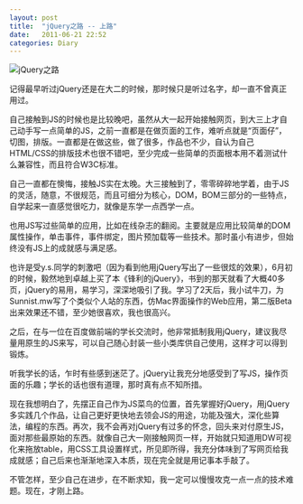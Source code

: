 ```yaml
---
layout: post
title:  "jQuery之路 -- 上路"
date:   2011-06-21 22:52
categories: Diary
---
```


![jQuery之路](http://pic.yupoo.com/mygoare_v/EhE2UWwB/medium.jpg)

记得最早听过jQuery还是在大二的时候，那时候只是听过名字，却一直不曾真正用过。

自己接触到JS的时候也是比较晚吧，虽然从大一起开始接触网页，到大三上才自己动手写一点简单的JS，之前一直都是在做页面的工作，难听点就是“页面仔”，切图，排版。一直都是在做这些，做了很多，作品也不少，自认为自己HTML/CSS的排版技术也很不错吧，至少完成一些简单的页面根本用不着测试什么兼容性，而且符合W3C标准。

自己一直都在懊悔，接触JS实在太晚。大三接触到了，零零碎碎地学着，由于JS的灵活，随意，不很规范，而且可细分为核心，DOM，BOM三部分的一些特点，自学起来一直感觉很吃力，就像是东学一点西学一点。

也用JS写过些简单的应用，比如在线杂志的翻阅。主要就是应用比较简单的DOM属性操作，单击事件，事件绑定，图片预加载等一些技术。那时虽小有进步，但始终没有JS上的成就感与满足感。

也许是受y.s.同学的刺激吧（因为看到他用jQuery写出了一些很炫的效果），6月初的时候，毅然地到卓越上买了本《锋利的jQuery》，书到的那天就看了大概40多页，jQuery的易用，易学习，深深地吸引了我。学习了2天后，我小试牛刀，为Sunnist.mw写了个类似个人站的东西，仿Mac界面操作的Web应用，第二版Beta出来效果还不错，至少她很喜欢，我也很高兴。

之后，在与一位在百度做前端的学长交流时，他非常抵制我用jQuery，建议我尽量用原生的JS来写，可以自己随心封装一些小类库供自己使用，这样才可以得到锻炼。

听我学长的话，乍时有些感到迷茫了。jQuery让我充分地感受到了写JS，操作页面的乐趣；学长的话也很有道理，那时真有点不知所措。

现在我想明白了，先摆正自己作为JS菜鸟的位置，首先掌握好jQuery，用jQuery多实践几个作品，让自己更好更快地去领会JS的用途，功能及强大，深化些算法，编程的东西。再次，我不会再对jQuery有过多的怀念，回头来对付原生JS，面对那些最原始的东西。就像自己大一刚接触网页一样，开始就只知道用DW可视化来拖放table，用CSS工具设置样式，所见即所得，我充分体味到了写网页给我成就感；自己后来也渐渐地深入本质，现在完全就是用记事本手敲了。

不管怎样，至少自己在进步，在不断求知，我一定可以慢慢攻克一点一点的技术难题。现在，才刚上路。
